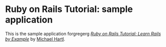 # Ruby on Rails Tutorial: sample application

This is the sample application forgregerg
[*Ruby on Rails Tutorial: Learn Rails by Example*](http://railstutorial.org/)
by [Michael Hartl](http://michaelhartl.com/).